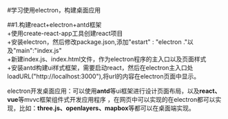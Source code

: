 #学习使用electron，构建桌面应用  	

##1.构建react+electron+antd框架   
	+使用create-react-app工具创建react项目  
	+安装electron，然后修改package.json,添加"estart" : "electron ."以及"main":"index.js"  
	+新建index.js、index.html文件，作为electron程序的主入口以及页面样式  
	+安装antd构建ui样式框架，需要启动react，然后在electron主入口处loadURL("http://localhost:3000"),将url的内容在electron页面中显示。  	


electron开发桌面应用：可以使用**antd**等ui框架进行设计页面布局，以及**react、vue**等mvvc框架组件式开发应用程序 ，在网页中可以实现的在electron都可以实现，比如：**three.js、openlayers、mapbox**等都可以在桌面端实现。 
